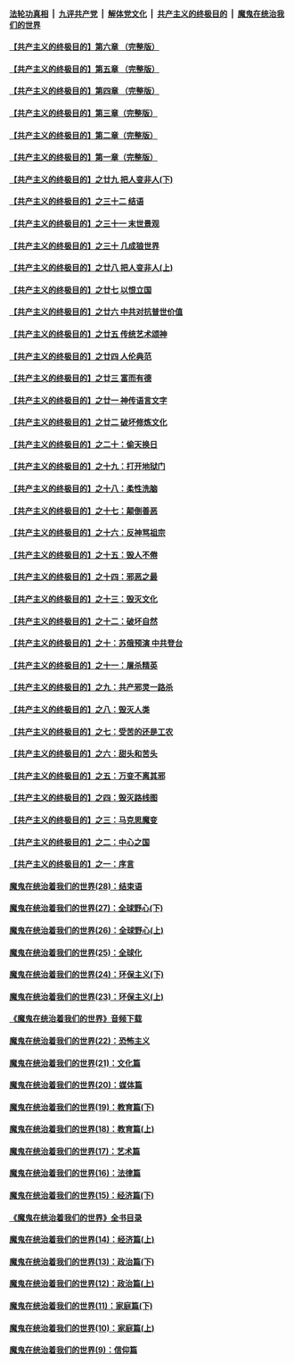####  [法轮功真相](../../../../basic/blob/master/README.md?t=05040031) &nbsp;|&nbsp; [九评共产党](../../../../9ping.md/blob/master/README.md?t=05040031) &nbsp;|&nbsp; [解体党文化](../../../../jtdwh.md/blob/master/README.md?t=05040031)  &nbsp;|&nbsp; [共产主义的终极目的](../../../../gczydzjmd.md/blob/master/README.md?t=05040031) &nbsp;|&nbsp; [魔鬼在统治我们的世界](../../../../mgztzwmdsj.md/blob/master/README.md?t=05040031) 

#### [【共产主义的终极目的】第六章 （完整版）](../pages/nsc422/n11428913.md?t=05040031) 

#### [【共产主义的终极目的】第五章 （完整版）](../pages/nsc422/n11428912.md?t=05040031) 

#### [【共产主义的终极目的】第四章 （完整版）](../pages/nsc422/n11428907.md?t=05040031) 

#### [【共产主义的终极目的】第三章（完整版）](../pages/nsc422/n11428848.md?t=05040031) 

#### [【共产主义的终极目的】第二章（完整版）](../pages/nsc422/n11428831.md?t=05040031) 

#### [【共产主义的终极目的】第一章（完整版）](../pages/nsc422/n11417651.md?t=05040031) 

#### [【共产主义的终极目的】之廿九 把人变非人(下)](../pages/nsc422/n11344140.md?t=05040031) 

#### [【共产主义的终极目的】之三十二 结语](../pages/nsc422/n11360535.md?t=05040031) 

#### [【共产主义的终极目的】之三十一 末世景观](../pages/nsc422/n11351129.md?t=05040031) 

#### [【共产主义的终极目的】之三十 几成狼世界](../pages/nsc422/n11348280.md?t=05040031) 

#### [【共产主义的终极目的】之廿八 把人变非人(上)](../pages/nsc422/n11340492.md?t=05040031) 

#### [【共产主义的终极目的】之廿七 以恨立国](../pages/nsc422/n11336944.md?t=05040031) 

#### [【共产主义的终极目的】之廿六 中共对抗普世价值](../pages/nsc422/n11324785.md?t=05040031) 

#### [【共产主义的终极目的】之廿五 传统艺术颂神](../pages/nsc422/n11296396.md?t=05040031) 

#### [【共产主义的终极目的】之廿四 人伦典范](../pages/nsc422/n11296397.md?t=05040031) 

#### [【共产主义的终极目的】之廿三 富而有德](../pages/nsc422/n11283598.md?t=05040031) 

#### [【共产主义的终极目的】之廿一 神传语言文字](../pages/nsc422/n11263265.md?t=05040031) 

#### [【共产主义的终极目的】之廿二 破坏修炼文化](../pages/nsc422/n11245728.md?t=05040031) 

#### [【共产主义的终极目的】之二十：偷天换日](../pages/nsc422/n11238846.md?t=05040031) 

#### [【共产主义的终极目的】之十九：打开地狱门](../pages/nsc422/n11206376.md?t=05040031) 

#### [【共产主义的终极目的】之十八：柔性洗脑](../pages/nsc422/n11199994.md?t=05040031) 

#### [【共产主义的终极目的】之十七：颠倒善恶](../pages/nsc422/n11179782.md?t=05040031) 

#### [【共产主义的终极目的】之十六：反神骂祖宗](../pages/nsc422/n11166798.md?t=05040031) 

#### [【共产主义的终极目的】之十五：毁人不倦](../pages/nsc422/n11166792.md?t=05040031) 

#### [【共产主义的终极目的】之十四：邪恶之最](../pages/nsc422/n11150249.md?t=05040031) 

#### [【共产主义的终极目的】之十三：毁灭文化](../pages/nsc422/n11135227.md?t=05040031) 

#### [【共产主义的终极目的】之十二：破坏自然](../pages/nsc422/n11135214.md?t=05040031) 

#### [【共产主义的终极目的】之十：苏俄预演 中共登台](../pages/nsc422/n11118424.md?t=05040031) 

#### [【共产主义的终极目的】之十一：屠杀精英](../pages/nsc422/n11118442.md?t=05040031) 

#### [【共产主义的终极目的】之九：共产邪灵一路杀](../pages/nsc422/n11114139.md?t=05040031) 

#### [【共产主义的终极目的】之八：毁灭人类](../pages/nsc422/n11108503.md?t=05040031) 

#### [【共产主义的终极目的】之七：受苦的还是工农](../pages/nsc422/n11101809.md?t=05040031) 

#### [【共产主义的终极目的】之六：甜头和苦头](../pages/nsc422/n11096971.md?t=05040031) 

#### [【共产主义的终极目的】之五：万变不离其邪](../pages/nsc422/n11091285.md?t=05040031) 

#### [【共产主义的终极目的】之四：毁灭路线图](../pages/nsc422/n11086284.md?t=05040031) 

#### [【共产主义的终极目的】之三：马克思魔变](../pages/nsc422/n11061941.md?t=05040031) 

#### [【共产主义的终极目的】之二：中心之国](../pages/nsc422/n11047728.md?t=05040031) 

#### [【共产主义的终极目的】之一：序言](../pages/nsc422/n11086077.md?t=05040031) 

#### [魔鬼在统治着我们的世界(28)：结束语](../pages/nsc422/n10936246.md?t=05040031) 

#### [魔鬼在统治着我们的世界(27)：全球野心(下)](../pages/nsc422/n10928319.md?t=05040031) 

#### [魔鬼在统治着我们的世界(26)：全球野心(上)](../pages/nsc422/n10900318.md?t=05040031) 

#### [魔鬼在统治着我们的世界(25)：全球化](../pages/nsc422/n10788205.md?t=05040031) 

#### [魔鬼在统治着我们的世界(24)：环保主义(下)](../pages/nsc422/n10695307.md?t=05040031) 

#### [魔鬼在统治着我们的世界(23)：环保主义(上)](../pages/nsc422/n10688613.md?t=05040031) 

#### [《魔鬼在统治着我们的世界》音频下载](../pages/nsc422/n10635553.md?t=05040031) 

#### [魔鬼在统治着我们的世界(22)：恐怖主义](../pages/nsc422/n10614727.md?t=05040031) 

#### [魔鬼在统治着我们的世界(21)：文化篇](../pages/nsc422/n10597706.md?t=05040031) 

#### [魔鬼在统治着我们的世界(20)：媒体篇](../pages/nsc422/n10586579.md?t=05040031) 

#### [魔鬼在统治着我们的世界(19)：教育篇(下)](../pages/nsc422/n10564808.md?t=05040031) 

#### [魔鬼在统治着我们的世界(18)：教育篇(上)](../pages/nsc422/n10526970.md?t=05040031) 

#### [魔鬼在统治着我们的世界(17)：艺术篇](../pages/nsc422/n10499093.md?t=05040031) 

#### [魔鬼在统治着我们的世界(16)：法律篇](../pages/nsc422/n10485969.md?t=05040031) 

#### [魔鬼在统治着我们的世界(15)：经济篇(下)](../pages/nsc422/n10469975.md?t=05040031) 

#### [《魔鬼在统治着我们的世界》全书目录](../pages/nsc422/n10464261.md?t=05040031) 

#### [魔鬼在统治着我们的世界(14)：经济篇(上)](../pages/nsc422/n10457370.md?t=05040031) 

#### [魔鬼在统治着我们的世界(13)：政治篇(下)](../pages/nsc422/n10448270.md?t=05040031) 

#### [魔鬼在统治着我们的世界(12)：政治篇(上)](../pages/nsc422/n10444576.md?t=05040031) 

#### [魔鬼在统治着我们的世界(11)：家庭篇(下)](../pages/nsc422/n10440961.md?t=05040031) 

#### [魔鬼在统治着我们的世界(10)：家庭篇(上)](../pages/nsc422/n10435448.md?t=05040031) 

#### [魔鬼在统治着我们的世界(9)：信仰篇](../pages/nsc422/n10432159.md?t=05040031) 

